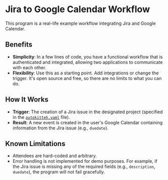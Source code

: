 # Jira to Google Calendar Workflow

This program is a real-life example workflow integrating Jira and Google Calendar.

## Benefits

- **Simplicity**: In a few lines of code, you have a functional workflow that is authenticated and integrated, allowing two applications to communicate with each other.
- **Flexibility**: Use this as a starting point. Add integrations or change the trigger. It's open source and free, so there are no limits to what you can do.

## How It Works

- **Trigger**: The creation of a Jira issue in the designated project (specified in the [`autokitteh.yaml`](./autokitteh.yaml) file).
- **Result**: A new event is created in the user's Google Calendar containing information from the Jira issue (e.g., `duedate`).

## Known Limitations

- Attendees are hard-coded and arbitrary.
- Error handling is not implemented for demo purposes. For example, if the Jira issue is missing any of the required fields (e.g., `description`, `duedate`), the program will not fail gracefully.
